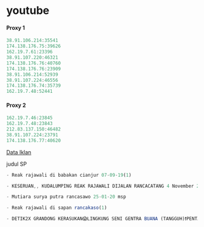 # youtube


#### Proxy 1
```js
38.91.106.214:35541
174.138.176.75:39626
162.19.7.61:23396
38.91.107.220:46321
174.138.176.76:40760
174.138.176.76:23909
38.91.106.214:52939
38.91.107.224:46556
174.138.176.74:35739
162.19.7.48:52441
```

#### Proxy 2
```js
162.19.7.46:23845
162.19.7.48:23843
212.83.137.150:46482
38.91.107.224:23791
174.138.176.77:40620
```

[Data Iklan](https://www.prepostseo.com/tool/fake-address-generator)

judul SP
```js
- Reak rajawali di babakan cianjur 07-09-19(1)
```
```js
- KESERUAN,, KUDALUMPING REAK RAJAWALI DIJALAN RANCACATANG 4 November 2021
```
```js
- Mutiara surya putra rancasawo 25-01-20 msp
```
```js
- Reak rajawali di sapan rancakaso(1)
```
```js
- DETIK2X GRANDONG KERASUKAN😱LINGKUNG SENI GENTRA BUANA (TANGGUH)❗PENTAS DI DERWATI 15-05-22
```

